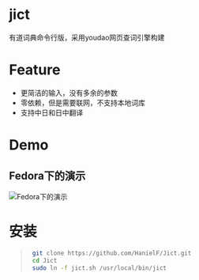 # jict

有道词典命令行版，采用youdao网页查词引擎构建

# Feature
- 更简洁的输入，没有多余的参数
- 零依赖，但是需要联网，不支持本地词库
- 支持中日和日中翻译


# Demo
## Fedora下的演示
![Fedora下的演示](https://github.com/hanielf/jict/raw/master/demo/fedora_demo.png)

# 安装

> ```bash
>  git clone https://github.com/HanielF/Jict.git
>  cd Jict
>  sudo ln -f jict.sh /usr/local/bin/jict
> ```
